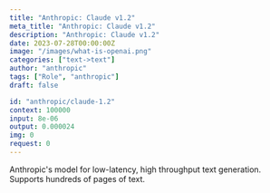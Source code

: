 ```yaml
---
title: "Anthropic: Claude v1.2"
meta_title: "Anthropic: Claude v1.2"
description: "Anthropic: Claude v1.2"
date: 2023-07-28T00:00:00Z
image: "/images/what-is-openai.png"
categories: ["text->text"]
author: "anthropic"
tags: ["Role", "anthropic"]
draft: false

id: "anthropic/claude-1.2"
context: 100000
input: 8e-06
output: 0.000024
img: 0
request: 0
---
```


Anthropic's model for low-latency, high throughput text generation. Supports hundreds of pages of text.

